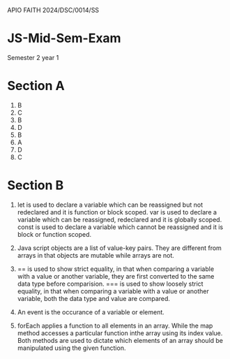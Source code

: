 APIO FAITH
2024/DSC/0014/SS

# JS-Mid-Sem-Exam
Semester 2 year 1
# Section A
1. B
2. C
3. B
4. D
5. B
6. A
7. D
8. C

# Section B
1. let is used to declare a variable which can be reassigned but not redeclared and it is function or block scoped.
  var is used to declare a variable which can be reassigned, redeclared and it is globally scoped.
  const is used to declare a variable which cannot be reassigned and it is block or function scoped.

2. Java script objects are a list of value-key pairs. They are different from arrays in that objects are mutable while arrays are not.

3. == is used to show strict equality, in that when comparing a variable with a value or another variable, they are first converted to the same data type before comparision.
   === is used to show loosely strict equality, in that when comparing a variable with a value or another variable, both the data type and value are compared.

4. An event is the occurance of a variable or element.

5. forEach applies a function to all elements in an array. While the map method accesses a particular function inthe array using its index value.
   Both methods are used to dictate which elements of an array should be manipulated using the given function.
